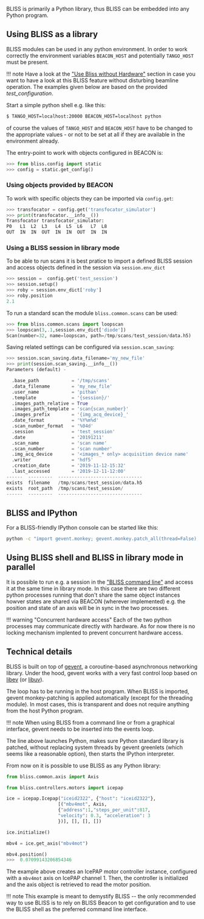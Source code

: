 BLISS is primarily a Python library, thus BLISS can be embedded into any Python
program.

## Using BLISS as a library

BLISS modules can be used in any python environment. In order to work correctly
the environment variables `BEACON_HOST` and potentially `TANGO_HOST` must be present.

!!! note
    Have a look at the ["Use Bliss without Hardware"](installation.md#use-bliss-without-hardware)
    section in case you want to have a look at this BLISS feature without
    disturbing beamline operation.
    The examples given below are based on the provided _test_configuration_.

Start a simple python shell e.g. like this:

```bash
$ TANGO_HOST=localhost:20000 BEACON_HOST=localhost python
```

of course the values of `TANGO_HOST` and `BEACON_HOST` have to be changed to the
appropriate values - or not to be set at all if they are available in the
environment already.

The entry-point to work with objects configured in BEACON is:

```python
>>> from bliss.config import static
>>> config = static.get_config()
```

### Using objects provided by BEACON
To work with specific objects they can be imported via `config.get`:

```python
>>> transfocator = config.get('transfocator_simulator')
>>> print(transfocator.__info__())
Transfocator transfocator_simulator:
P0   L1  L2  L3   L4  L5  L6   L7  L8
OUT  IN  IN  OUT  IN  IN  OUT  IN  IN
```

### Using a BLISS session in library mode
To be able to run scans it is best pratice to import a defined BLISS session
and access objects defined in the session via `session.env_dict`

```python
>>> session =  config.get('test_session')
>>> session.setup()
>>> roby = session.env_dict['roby']
>>> roby.position
2.1
```

To run a standard scan the module `bliss.common.scans` can be used:

```python
>>> from bliss.common.scans import loopscan
>>> loopscan(3,.1,session.env_dict['diode'])
Scan(number=32, name=loopscan, path=/tmp/scans/test_session/data.h5)
```

Saving related settings can be configured via `session.scan_saving`:

```python
>>> session.scan_saving.data_filename='my_new_file'
>>> print(session.scan_saving.__info__())
Parameters (default) - 

  .base_path            = '/tmp/scans'
  .data_filename        = 'my_new_file'
  .user_name            = 'pithan'
  .template             = '{session}/'
  .images_path_relative = True
  .images_path_template = 'scan{scan_number}'
  .images_prefix        = '{img_acq_device}_'
  .date_format          = '%Y%m%d'
  .scan_number_format   = '%04d'
  .session              = 'test_session'
  .date                 = '20191211'
  .scan_name            = 'scan name'
  .scan_number          = 'scan number'
  .img_acq_device       = '<images_* only> acquisition device name'
  .writer               = 'hdf5'
  .creation_date        = '2019-11-12-15:32'
  .last_accessed        = '2019-12-11-12:00'
------  ---------  -------------------------------
exists  filename   /tmp/scans/test_session/data.h5
exists  root_path  /tmp/scans/test_session/
------  ---------  -------------------------------
```

## BLISS and IPython

For a BLISS-friendly IPython console can be started like this:

```bash
python -c "import gevent.monkey; gevent.monkey.patch_all(thread=False); import IPython; IPython.start_ipython()"
```

## Using BLISS shell and BLISS in library mode in parallel
It is possible to run e.g. a session in the ["BLISS command line"](shell_cmdline.md)
and access it at the same time in library mode. In this case there are two different
python processes running that don't share the same object instances howver states are
shared via BEACON (wherever implemented) e.g. the position and state of an axis will
be in sync in the two processes.

!!! warning "Concurrent hardware access"
    Each of the two python processes may communicate directly with hardware.
    As for now there is no locking mechanism implented to prevent concurrent
    hardware access.

## Technical details

BLISS is built on top of [gevent](http://www.gevent.org/), a
coroutine-based asynchronous networking library. Under the hood,
gevent works with a very fast control loop based on
[libev](http://software.schmorp.de/pkg/libev.html) (or
[libuv](http://docs.libuv.org/en/v1.x/)).

The loop has to be running in the host program. When BLISS is
imported, gevent monkey-patching is applied automatically (except for
the threading module). In most cases, this is transparent and does not
require anything from the host Python program.

!!! note
    When using BLISS from a command line or from a graphical
    interface, gevent needs to be inserted into the events loop.

The line above launches Python, makes sure Python standard library is
patched, without replacing system threads by gevent greenlets (which
seems like a reasonable option), then starts the IPython interpreter.

From now on it is possible to use BLISS as any Python library:

```python
from bliss.common.axis import Axis

from bliss.controllers.motors import icepap

ice = icepap.Icepap("iceid2322", {"host": "iceid2322"},
                   [("mbv4mot", Axis,
                   {"address":1,"steps_per_unit":817,
                   "velocity": 0.3, "acceleration": 3
                   })], [], [], [])

ice.initialize()

mbv4 = ice.get_axis("mbv4mot")

mbv4.position()
>>>  0.07099143206854346
```

The example above creates an IcePAP motor controller instance,
configured with a `mbv4mot` axis on IcePAP channel 1. Then, the
controller is initialized and the axis object is retrieved to read the
motor position.

!!! note
    This example is meant to demystify BLISS -- the only recommended
    way to use BLISS is to rely on BLISS Beacon to get configuration
    and to use the BLISS shell as the preferred command line
    interface.


